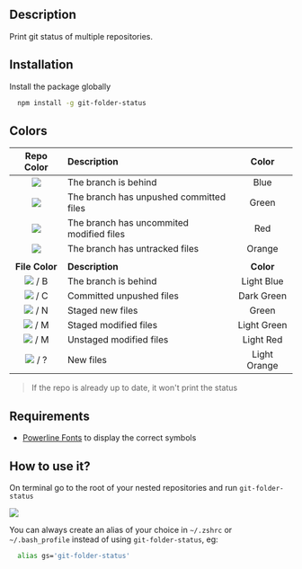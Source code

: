 ## Description

Print git status of multiple repositories.

## Installation

Install the package globally

```Bash
  npm install -g git-folder-status
```

## Colors

|              **Repo Color**               | **Description**                          |  **Color**   |
| :---------------------------------------: | :--------------------------------------- | :----------: |
|   ![](https://i.imgur.com/TAebu4h.jpg)    | The branch is behind                     |     Blue     |
|   ![](https://i.imgur.com/B3kfq03.jpg)    | The branch has unpushed committed files  |    Green     |
|   ![](https://i.imgur.com/JI5aw8l.jpg)    | The branch has uncommited modified files |     Red      |
|   ![](https://i.imgur.com/r38u0hX.jpg)    | The branch has untracked files           |    Orange    |
|                                           |                                          |              |
|              **File Color**               | **Description**                          |  **Color**   |
| ![](https://i.imgur.com/6KhjSWg.jpg) / B  | The branch is behind                     |  Light Blue  |
| ![](https://i.imgur.com/B3kfq03.jpg) / C  | Committed unpushed files                 |  Dark Green  |
| ![](https://i.imgur.com/rcyGDhy.jpg) / N  | Staged new files                         |    Green     |
| ![](https://i.imgur.com/5jjjlQp.jpeg) / M | Staged modified files                    | Light Green  |
| ![](https://i.imgur.com/NIkhF98.jpg) / M  | Unstaged modified files                  |  Light Red   |
| ![](https://i.imgur.com/zyvmwjx.jpg) / ?  | New files                                | Light Orange |

> If the repo is already up to date, it won't print the status

## Requirements

- [Powerline Fonts](https://github.com/powerline/fonts) to display the correct symbols

## How to use it?

On terminal go to the root of your nested repositories and run `git-folder-status`

![](https://i.imgur.com/x00wzY5.gif)

You can always create an alias of your choice in `~/.zshrc` or `~/.bash_profile` instead of using `git-folder-status`, eg:

```Bash
  alias gs='git-folder-status'
```
